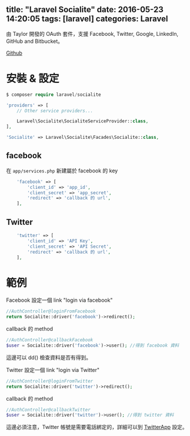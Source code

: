 title: "Laravel Socialite"
date: 2016-05-23 14:20:05
tags: [laravel]
categories: Laravel
---
由 Taylor 開發的 OAuth 套件，支援 Facebook, Twitter, Google, LinkedIn, GitHub and Bitbucket。

<!--more-->

[Github](https://github.com/laravel/socialite)

# 安裝 & 設定
``` php
$ composer require laravel/socialite
```
``` php
'providers' => [
    // Other service providers...

    Laravel\Socialite\SocialiteServiceProvider::class,
],

'Socialite' => Laravel\Socialite\Facades\Socialite::class,
```

## facebook
在 `app/services.php` 新建屬於 facebook 的 key
``` php
    'facebook' => [
        'client_id' => 'app_id',
        'client_secret' => 'app_secret',
        'redirect' => 'callback 的 url',
    ],
```

## Twitter
``` php
    'twitter' => [
        'client_id' => 'API Key',
        'client_secret' => 'API Secret',
        'redirect' => 'callback 的 url',
    ],
```

# 範例
Facebook
設定一個 link "login via facebook"
``` php
//AuthController@loginFromFacebook
return Socialite::driver('facebook')->redirect();
```
callback 的 method
``` php
//AuthController@callbackFacebook
$user = Socialite::driver('facebook')->user(); //得到 facebook 資料
```
這邊可以 dd() 檢查資料是否有得到。

Twitter
設定一個 link "login via Twitter"
``` php
//AuthController@loginFromTwitter
return Socialite::driver('twitter')->redirect();
```
callback 的 method
``` php
//AuthController@callbackTwitter
$user = Socialite::driver('twitter')->user(); //得到 twitter 資料
```
這邊必須注意，Twitter 帳號是需要電話綁定的，詳細可以到 [TwitterApp](https://apps.twitter.com/) 設定。






